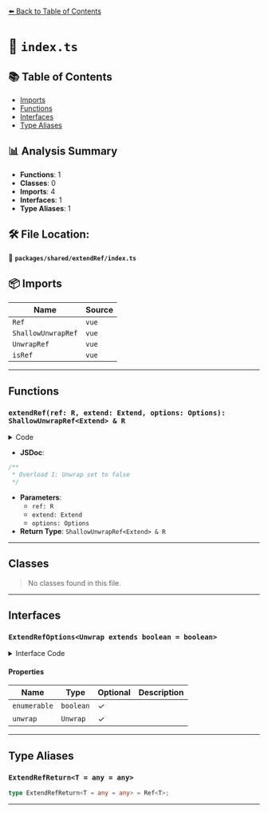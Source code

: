 [⬅️ Back to Table of Contents](../../../index.md)

# 📄 `index.ts`

## 📚 Table of Contents

- [Imports](#imports)
- [Functions](#functions)
- [Interfaces](#interfaces)
- [Type Aliases](#type-aliases)

## 📊 Analysis Summary

- **Functions**: 1
- **Classes**: 0
- **Imports**: 4
- **Interfaces**: 1
- **Type Aliases**: 1

## 🛠️ File Location:
📂 **`packages/shared/extendRef/index.ts`**

## 📦 Imports

| Name | Source |
|------|--------|
| `Ref` | `vue` |
| `ShallowUnwrapRef` | `vue` |
| `UnwrapRef` | `vue` |
| `isRef` | `vue` |


---

## Functions

### `extendRef(ref: R, extend: Extend, options: Options): ShallowUnwrapRef<Extend> & R`

<details><summary>Code</summary>

```ts
export function extendRef<R extends Ref<any>, Extend extends object, Options extends ExtendRefOptions<false>>(ref: R, extend: Extend, options?: Options): ShallowUnwrapRef<Extend> & R
```
</details>

- **JSDoc**:
```ts
/**
 * Overload 1: Unwrap set to false
 */
```

- **Parameters**:
  - `ref: R`
  - `extend: Extend`
  - `options: Options`
- **Return Type**: `ShallowUnwrapRef<Extend> & R`

---

## Classes

> No classes found in this file.


---

## Interfaces

### `ExtendRefOptions<Unwrap extends boolean = boolean>`

<details><summary>Interface Code</summary>

```ts
export interface ExtendRefOptions<Unwrap extends boolean = boolean> {
  /**
   * Is the extends properties enumerable
   *
   * @default false
   */
  enumerable?: boolean

  /**
   * Unwrap for Ref properties
   *
   * @default true
   */
  unwrap?: Unwrap
}
```
</details>

#### Properties

| Name | Type | Optional | Description |
|------|------|----------|-------------|
| `enumerable` | `boolean` | ✓ |  |
| `unwrap` | `Unwrap` | ✓ |  |


---

## Type Aliases

### `ExtendRefReturn<T = any = any>`

```ts
type ExtendRefReturn<T = any = any> = Ref<T>;
```


---